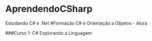 # AprendendoCSharp
Estudando C# e .Net
#Formação C# e Orientação a Objetos - Alura

###Curso 1: C# Explorando a Linguagem
